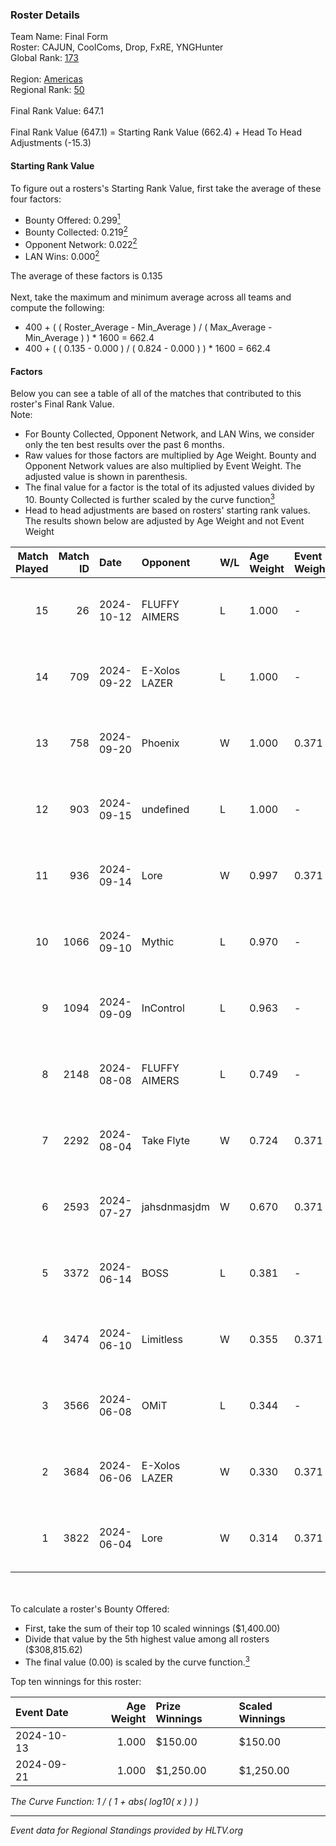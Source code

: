 ### Roster Details<br />
Team Name: Final Form<br />
Roster: CAJUN, CoolComs, Drop, FxRE, YNGHunter<br />
Global Rank: [173](../../standings_global_2024_10_15.md)<br />
<br />
Region: [Americas]( ../../standings_americas_2024_10_15.md)<br />
Regional Rank: [50]( ../../standings_americas_2024_10_15.md)<br />
<br />
Final Rank Value:  647.1<br />
<br />
Final Rank Value (647.1) = Starting Rank Value (662.4) + Head To Head Adjustments (-15.3)<br />

#### Starting Rank Value<br />
To figure out a rosters's Starting Rank Value, first take the average of these four factors:<br />
- Bounty Offered: 0.299[<sup>1</sup>](#table2)
- Bounty Collected: 0.219[<sup>2</sup>](#table1)
- Opponent Network: 0.022[<sup>2</sup>](#table1)
- LAN Wins: 0.000[<sup>2</sup>](#table1)

The average of these factors is 0.135<br />
<br />
Next, take the maximum and minimum average across all teams and compute the following:<br />
- 400 + ( ( Roster_Average - Min_Average ) / ( Max_Average - Min_Average ) ) * 1600 = 662.4
- 400 + ( ( 0.135 - 0.000 ) / ( 0.824 - 0.000 ) ) * 1600 = 662.4


#### Factors<br />
Below you can see a table of all of the matches that contributed to this roster's Final Rank Value.<br />
Note:<br />

- For Bounty Collected, Opponent Network, and LAN Wins, we consider only the ten best results over the past 6 months.
- Raw values for those factors are multiplied by Age Weight. Bounty and Opponent Network values are also multiplied by Event Weight. The adjusted value is shown in parenthesis.
- The final value for a factor is the total of its adjusted values divided by 10. Bounty Collected is further scaled by the curve function[<sup>3</sup>](#curveFunction)
- Head to head adjustments are based on rosters' starting rank values. The results shown below are adjusted by Age Weight and not Event Weight
<span id="table1"></span><br />


| Match Played | Match ID | Date       | Opponent      | W/L | Age Weight | Event Weight | Bounty Collected | Opponent Network | LAN Wins  | H2H Adj. | Roster                                 |
| -: | -: | :- | :- | :- | :- | :- | :- | :- | :- | -: | :- |
|           15 |       26 | 2024-10-12 | FLUFFY AIMERS | L   | 1.000      | -            | -                | -                | -         |    -6.86 | CAJUN, CoolComs, Drop, FxRE, YNGHunter |
|           14 |      709 | 2024-09-22 | E-Xolos LAZER | L   | 1.000      | -            | -                | -                | -         |    -9.34 | CAJUN, CoolComs, Drop, FxRE, YNGHunter |
|           13 |      758 | 2024-09-20 | Phoenix       | W   | 1.000      | 0.371        | 0.002 (0.001)    | 0.139 (0.052)    | 0 (0.000) |    15.46 | CAJUN, CoolComs, Drop, FxRE, YNGHunter |
|           12 |      903 | 2024-09-15 | undefined     | L   | 1.000      | -            | -                | -                | -         |   -10.97 | CAJUN, CoolComs, Drop, FxRE, Zzeus     |
|           11 |      936 | 2024-09-14 | Lore          | W   | 0.997      | 0.371        | 0.000 (0.000)    | 0.101 (0.037)    | 0 (0.000) |     9.37 | CAJUN, CoolComs, Drop, FxRE, YNGHunter |
|           10 |     1066 | 2024-09-10 | Mythic        | L   | 0.970      | -            | -                | -                | -         |   -12.41 | CAJUN, CoolComs, Drop, FxRE, Zzeus     |
|            9 |     1094 | 2024-09-09 | InControl     | L   | 0.963      | -            | -                | -                | -         |   -14.22 | CAJUN, CoolComs, Drop, FxRE, Zzeus     |
|            8 |     2148 | 2024-08-08 | FLUFFY AIMERS | L   | 0.749      | -            | -                | -                | -         |    -8.15 | CAJUN, CoolComs, Drop, Fruitcupx, FxRE |
|            7 |     2292 | 2024-08-04 | Take Flyte    | W   | 0.724      | 0.371        | 0.005 (0.001)    | 0.267 (0.072)    | 0 (0.000) |    14.52 | CAJUN, CoolComs, Drop, Fruitcupx, FxRE |
|            6 |     2593 | 2024-07-27 | jahsdnmasjdm  | W   | 0.670      | 0.371        | 0.000 (0.000)    | 0.000 (0.000)    | 0 (0.000) |     3.84 | CAJUN, CoolComs, Drop, Fruitcupx, FxRE |
|            5 |     3372 | 2024-06-14 | BOSS          | L   | 0.381      | -            | -                | -                | -         |    -3.19 | CoolComs, Drop, Fruitcupx, FxRE, JoSoo |
|            4 |     3474 | 2024-06-10 | Limitless     | W   | 0.355      | 0.371        | 0.000 (0.000)    | 0.039 (0.005)    | 0 (0.000) |     4.36 | CoolComs, Drop, Fruitcupx, FxRE, JoSoo |
|            3 |     3566 | 2024-06-08 | OMiT          | L   | 0.344      | -            | -                | -                | -         |    -6.23 | CoolComs, Drop, Fruitcupx, FxRE, JoSoo |
|            2 |     3684 | 2024-06-06 | E-Xolos LAZER | W   | 0.330      | 0.371        | 0.005 (0.001)    | 0.442 (0.054)    | 0 (0.000) |     6.71 | CoolComs, Drop, Fruitcupx, FxRE, JoSoo |
|            1 |     3822 | 2024-06-04 | Lore          | W   | 0.314      | 0.371        | 0.000 (0.000)    | 0.000 (0.000)    | 0 (0.000) |     1.85 | CoolComs, Drop, Fruitcupx, FxRE, JoSoo |

<br />
<span id="table2"></span><br />
To calculate a roster's Bounty Offered:<br />

- First, take the sum of their top 10 scaled winnings ($1,400.00)
- Divide that value by the 5th highest value among all rosters ($308,815.62)
- The final value (0.00) is scaled by the curve function.[<sup>3</sup>](#curveFunction)

Top ten winnings for this roster:<br />

| Event Date | Age Weight | Prize Winnings | Scaled Winnings |
| :- | -: | :- | :- |
| 2024-10-13 |      1.000 | $150.00        | $150.00         |
| 2024-09-21 |      1.000 | $1,250.00      | $1,250.00       |


<span id="curveFunction"></span>_The Curve Function: 1 / ( 1 + abs( log10( x ) ) )_<br />

---
_Event data for Regional Standings provided by HLTV.org_<br />

